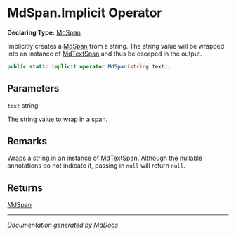 ﻿# MdSpan.Implicit Operator

**Declaring Type:** [MdSpan](../index.md)

Implicitly creates a [MdSpan](../index.md) from a string. The string value will be wrapped into an instance of [MdTextSpan](../../MdTextSpan/index.md) and thus be escaped in the output.

```csharp
public static implicit operator MdSpan(string text);
```

## Parameters

`text`  string

The string value to wrap in a span.

## Remarks

Wraps a string in an instance of [MdTextSpan](../../MdTextSpan/index.md). Although the nullable annotations do not indicate it, passing in `null` will return `null`.

## Returns

[MdSpan](../index.md)

___

*Documentation generated by [MdDocs](https://github.com/ap0llo/mddocs)*
